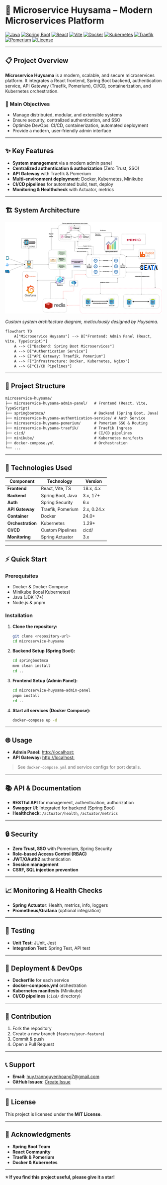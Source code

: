 # 🚀 Microservice Huysama – Modern Microservices Platform

[![Java](https://img.shields.io/badge/Java-17%2B-orange.svg)](https://openjdk.org/)
[![Spring Boot](https://img.shields.io/badge/Spring%20Boot-3.x-green.svg)](https://spring.io/projects/spring-boot)
[![React](https://img.shields.io/badge/React-18-blue.svg)](https://react.dev/)
[![Vite](https://img.shields.io/badge/Vite-4.x-purple.svg)](https://vitejs.dev/)
[![Docker](https://img.shields.io/badge/Docker-24.0-blue.svg)](https://www.docker.com/)
[![Kubernetes](https://img.shields.io/badge/Kubernetes-1.29-blue.svg)](https://kubernetes.io/)
[![Traefik](https://img.shields.io/badge/Traefik-2.x-blue.svg)](https://traefik.io/)
[![Pomerium](https://img.shields.io/badge/Pomerium-0.24.x-purple.svg)](https://www.pomerium.com/)
[![License](https://img.shields.io/badge/License-MIT-yellow.svg)](LICENSE)

---

## 📋 Project Overview

**Microservice Huysama** is a modern, scalable, and secure microservices platform. It integrates a React frontend, Spring Boot backend, authentication service, API Gateway (Traefik, Pomerium), CI/CD, containerization, and Kubernetes orchestration.

### 🎯 Main Objectives
- Manage distributed, modular, and extensible systems
- Ensure security, centralized authentication, and SSO
- Optimize DevOps: CI/CD, containerization, automated deployment
- Provide a modern, user-friendly admin interface

---

## ✨ Key Features
- **System management** via a modern admin panel
- **Centralized authentication & authorization** (Zero Trust, SSO)
- **API Gateway** with Traefik & Pomerium
- **Multi-environment deployment**: Docker, Kubernetes, Minikube
- **CI/CD pipelines** for automated build, test, deploy
- **Monitoring & Healthcheck** with Actuator, metrics

---

## 🏗️ System Architecture

![System Architecture – Custom drawn by author](./imgs/architecture_system.png)

*Custom system architecture diagram, meticulously designed by Huysama.*

```mermaid
flowchart TD
    A["Microservice Huysama"] --> B["Frontend: Admin Panel (React, Vite, TypeScript)"]
    A --> C["Backend: Spring Boot Microservices"]
    A --> D["Authentication Service"]
    A --> E["API Gateway: Traefik, Pomerium"]
    A --> F["Infrastructure: Docker, Kubernetes, Nginx"]
    A --> G["CI/CD Pipelines"]
```

---

## 📁 Project Structure

```
microservice-huysama/
├── microservice-huysama-admin-panel/   # Frontend (React, Vite, TypeScript)
├── springbootmca/                      # Backend (Spring Boot, Java)
├── microservice-huysama-authentication-service/ # Auth Service
├── microservice-huysama-pomerium/      # Pomerium SSO & Routing
├── microservice-huysama-traefik/       # Traefik Ingress
├── cicd/                               # CI/CD pipelines
├── minikube/                           # Kubernetes manifests
├── docker-compose.yml                  # Orchestration
└── ...
```

---

## 🔧 Technologies Used

| Component           | Technology         | Version      |
|---------------------|-------------------|--------------|
| **Frontend**        | React, Vite, TS   | 18.x, 4.x    |
| **Backend**         | Spring Boot, Java | 3.x, 17+     |
| **Auth**            | Spring Security   | 6.x          |
| **API Gateway**     | Traefik, Pomerium | 2.x, 0.24.x  |
| **Container**       | Docker            | 24.0+        |
| **Orchestration**   | Kubernetes        | 1.29+        |
| **CI/CD**           | Custom Pipelines  | cicd/        |
| **Monitoring**      | Spring Actuator   | 3.x          |

---

## ⚡ Quick Start

### Prerequisites
- Docker & Docker Compose
- Minikube (local Kubernetes)
- Java (JDK 17+)
- Node.js & pnpm

### Installation

1. **Clone the repository:**
   ```bash
   git clone <repository-url>
   cd microservice-huysama
   ```
2. **Backend Setup (Spring Boot):**
   ```bash
   cd springbootmca
   mvn clean install
   cd ..
   ```
3. **Frontend Setup (Admin Panel):**
   ```bash
   cd microservice-huysama-admin-panel
   pnpm install
   cd ..
   ```
4. **Start all services (Docker Compose):**
   ```bash
   docker-compose up -d
   ```

---

## 🌐 Usage

- **Admin Panel:** [http://localhost:<admin-port>](http://localhost:<admin-port>)
- **API Gateway:** [http://localhost:<traefik-port>](http://localhost:<traefik-port>)

> See `docker-compose.yml` and service configs for port details.

---

## 📚 API & Documentation
- **RESTful API** for management, authentication, authorization
- **Swagger UI**: Integrated for backend (Spring Boot)
- **Healthcheck**: `/actuator/health`, `/actuator/metrics`

---

## 🔒 Security
- **Zero Trust, SSO** with Pomerium, Spring Security
- **Role-based Access Control (RBAC)**
- **JWT/OAuth2** authentication
- **Session management**
- **CSRF, SQL injection prevention**

---

## 📈 Monitoring & Health Checks
- **Spring Actuator**: Health, metrics, info, loggers
- **Prometheus/Grafana** (optional integration)

---

## 🧪 Testing
- **Unit Test**: JUnit, Jest
- **Integration Test**: Spring Test, API test

---

## 🚀 Deployment & DevOps
- **Dockerfile** for each service
- **docker-compose.yml** orchestration
- **Kubernetes manifests** (Minikube)
- **CI/CD pipelines** (`cicd/` directory)

---

## 🤝 Contribution
1. Fork the repository
2. Create a new branch (`feature/your-feature`)
3. Commit & push
4. Open a Pull Request

---

## 📞 Support
- **Email**: huy.trannguyenhoang7@gmail.com
- **GitHub Issues**: [Create Issue](#)

---

## 📄 License

This project is licensed under the **MIT License**.

---

## 🙏 Acknowledgments
- **Spring Boot Team**
- **React Community**
- **Traefik & Pomerium**
- **Docker & Kubernetes**

---

**⭐ If you find this project useful, please give it a star!**
